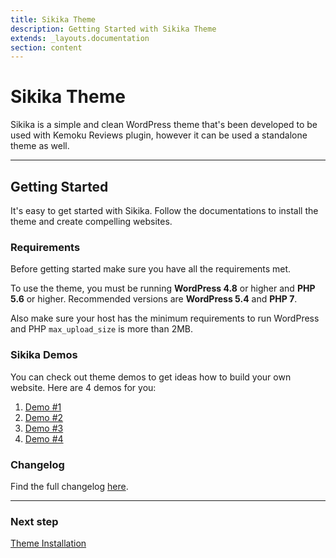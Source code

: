 ```yaml
---
title: Sikika Theme
description: Getting Started with Sikika Theme
extends: _layouts.documentation
section: content
---
```


# Sikika Theme

Sikika is a simple and clean WordPress theme that's been developed to be used with Kemoku Reviews plugin, however it can be used a standalone theme as well.

---

## Getting Started

It's easy to get started with Sikika. Follow the documentations to install the theme and create compelling websites.

### Requirements

Before getting started make sure you have all the requirements met.

To use the theme, you must be running **WordPress 4.8** or higher and **PHP 5.6** or higher.
Recommended versions are **WordPress 5.4** and **PHP 7**.

Also make sure your host has the minimum requirements to run WordPress and PHP `max_upload_size` is more than 2MB.

### Sikika Demos

You can check out theme demos to get ideas how to build your own website.
Here are 4 demos for you:

1. [Demo #1](https://dinomatic.com/demos/sikika/one)
2. [Demo #2](https://dinomatic.com/demos/sikika/two)
3. [Demo #3](https://dinomatic.com/demos/sikika/three)
4. [Demo #4](https://dinomatic.com/demos/sikika/four)

### Changelog

Find the full changelog [here](https://dinomatic.com/themes/sikika/changelog).

---

### Next step

[Theme Installation](/docs/sikika/installation/)
